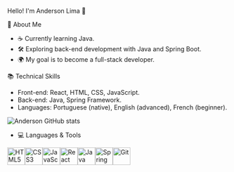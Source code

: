 Hello! I'm Anderson Lima 👋

🎯 About Me

- ☕ Currently learning Java.
- 🛠️ Exploring back-end development with Java and Spring Boot.
- 🌍 My goal is to become a full-stack developer.

📚 Technical Skills

- Front-end: React, HTML, CSS, JavaScript.
- Back-end: Java, Spring Framework.
- Languages: Portuguese (native), English (advanced), French (beginner).


![Anderson GitHub stats](https://github-readme-stats.vercel.app/api?username=Anders0nlima&show_icons=true&theme=radical)

- 💻 Languages & Tools
<div style="display: flex; align-items: center;"> <img src="https://cdn.jsdelivr.net/gh/devicons/devicon/icons/html5/html5-original.svg" alt="HTML5" width="40" height="40" title="HTML5"/> <img src="https://cdn.jsdelivr.net/gh/devicons/devicon/icons/css3/css3-original.svg" alt="CSS3" width="40" height="40" title="CSS3"/> <img src="https://cdn.jsdelivr.net/gh/devicons/devicon/icons/javascript/javascript-original.svg" alt="JavaScript" width="40" height="40" title="JavaScript"/> <img src="https://cdn.jsdelivr.net/gh/devicons/devicon/icons/react/react-original.svg" alt="React" width="40" height="40" title="React"/> <img src="https://cdn.jsdelivr.net/gh/devicons/devicon/icons/java/java-original.svg" alt="Java" width="40" height="40" title="Java"/> <img src="https://cdn.jsdelivr.net/gh/devicons/devicon/icons/spring/spring-original.svg" alt="Spring Boot" width="40" height="40" title="Spring Boot"/> <img src="https://cdn.jsdelivr.net/gh/devicons/devicon/icons/git/git-original.svg" alt="Git" width="40" height="40" title="Git"/> </div>
